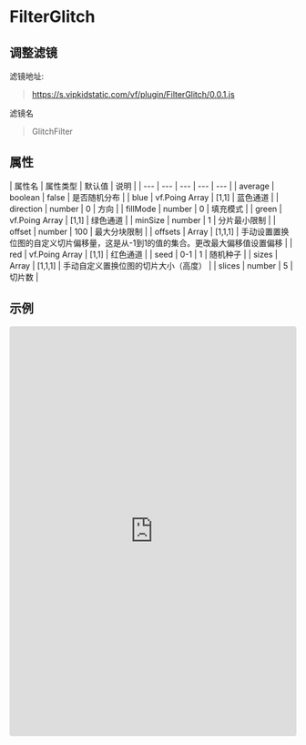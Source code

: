 # FilterGlitch

## 调整滤镜
滤镜地址:
> https://s.vipkidstatic.com/vf/plugin/FilterGlitch/0.0.1.js

滤镜名
> GlitchFilter 

## 属性

| 属性名 | 属性类型 | 默认值 | 说明 |
| --- | --- | --- | --- | --- |
| average | boolean | false | 是否随机分布 |
| blue | vf.Poing Array | [1,1] | 蓝色通道 |
| direction | number | 0 | 方向 |
| fillMode | number | 0 | 填充模式 |
| green | vf.Poing Array | [1,1] | 绿色通道 |
| minSize | number | 1 | 分片最小限制 |
| offset | number | 100 | 最大分块限制 |
| offsets | Array | [1,1,1] | 手动设置置换位图的自定义切片偏移量，这是从-1到1的值的集合。更改最大偏移值设置偏移 |
| red | vf.Poing Array | [1,1] | 红色通道 |
| seed | 0-1 | 1 | 随机种子 |
| sizes | Array | [1,1,1] | 手动自定义置换位图的切片大小（高度） |
| slices | number | 5 | 切片数 |


## 示例

<iframe
     src="https://codesandbox.io/embed/glitchfilter-8hrsi?fontsize=14&hidenavigation=1&module=%2Fsrc%2Fcomponents.ts&theme=dark"
     style="width:100%; height:720px; border:0; border-radius: 4px; overflow:hidden;"
     title="GlitchFilter"
     allow="accelerometer; ambient-light-sensor; camera; encrypted-media; geolocation; gyroscope; hid; microphone; midi; payment; usb; vr"
     sandbox="allow-forms allow-modals allow-popups allow-presentation allow-same-origin allow-scripts"
   ></iframe>